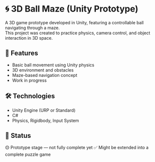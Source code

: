 # 🌀 3D Ball Maze (Unity Prototype)

A 3D game prototype developed in Unity, featuring a controllable ball navigating through a maze.  
This project was created to practice physics, camera control, and object interaction in 3D space.

## 🧩 Features
- Basic ball movement using Unity physics
- 3D environment and obstacles
- Maze-based navigation concept
- Work in progress

## 🛠 Technologies
- Unity Engine (URP or Standard)
- C#
- Physics, Rigidbody, Input System

## 🧪 Status
🟡 Prototype stage — not fully complete yet
✅ Might be extended into a complete puzzle game
